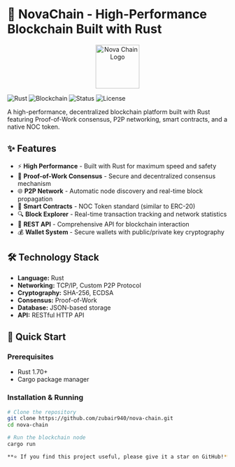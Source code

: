 # 🚀 NovaChain - High-Performance Blockchain Built with Rust

<p align="center">
  <img src="https://img.icons8.com/color/96/000000/blockchain-technology.png" alt="Nova Chain Logo" width="100">
</p>

![Rust](https://img.shields.io/badge/Rust-1.70+-orange)
![Blockchain](https://img.shields.io/badge/Blockchain-PoW-green)
![Status](https://img.shields.io/badge/Status-Mainnet%20Ready-brightgreen)
![License](https://img.shields.io/badge/License-MIT-blue)

A high-performance, decentralized blockchain platform built with Rust featuring Proof-of-Work consensus, P2P networking, smart contracts, and a native NOC token.

## ✨ Features

- ⚡ **High Performance** - Built with Rust for maximum speed and safety
- 🔗 **Proof-of-Work Consensus** - Secure and decentralized consensus mechanism
- 🌐 **P2P Network** - Automatic node discovery and real-time block propagation
- 💼 **Smart Contracts** - NOC Token standard (similar to ERC-20)
- 🔍 **Block Explorer** - Real-time transaction tracking and network statistics
- 📱 **REST API** - Comprehensive API for blockchain interaction
- 💰 **Wallet System** - Secure wallets with public/private key cryptography

## 🛠️ Technology Stack

- **Language:** Rust
- **Networking:** TCP/IP, Custom P2P Protocol
- **Cryptography:** SHA-256, ECDSA
- **Consensus:** Proof-of-Work
- **Database:** JSON-based storage
- **API:** RESTful HTTP API

## 🚀 Quick Start

### Prerequisites
- Rust 1.70+
- Cargo package manager

### Installation & Running

```bash
# Clone the repository
git clone https://github.com/zubair940/nova-chain.git
cd nova-chain

# Run the blockchain node
cargo run

**⭐ If you find this project useful, please give it a star on GitHub!**
